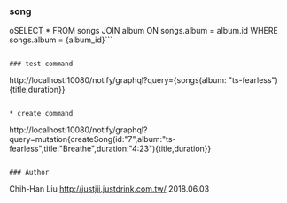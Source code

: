 ### song
oSELECT * FROM songs
JOIN album ON songs.album = album.id
WHERE songs.album = {album_id}```
```

### test command
```
http://localhost:10080/notify/graphql?query={songs(album: "ts-fearless"){title,duration}}
```

* create command
```
http://localhost:10080/notify/graphql?query=mutation{createSong(id:"7",album:"ts-fearless",title:"Breathe",duration:"4:23"){title,duration}}
```

### Author
```
Chih-Han Liu
http://justjii.justdrink.com.tw/
2018.06.03
```
